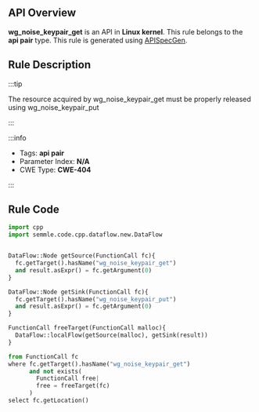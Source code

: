 ---
---


## API Overview
**wg_noise_keypair_get** is an API in **Linux kernel**. This rule belongs to the **api pair** type. This rule is generated using [APISpecGen](../../tools/APISpecGen).
## Rule Description

:::tip

The resource acquired by wg_noise_keypair_get must be properly released using wg_noise_keypair_put

:::

:::info

- Tags: **api pair**
- Parameter Index: **N/A**
- CWE Type: **CWE-404**

:::

## Rule Code
```python
import cpp
import semmle.code.cpp.dataflow.new.DataFlow


DataFlow::Node getSource(FunctionCall fc){
  fc.getTarget().hasName("wg_noise_keypair_get")
  and result.asExpr() = fc.getArgument(0)
}

DataFlow::Node getSink(FunctionCall fc){
  fc.getTarget().hasName("wg_noise_keypair_put")
  and result.asExpr() = fc.getArgument(0)
}

FunctionCall freeTarget(FunctionCall malloc){
  DataFlow::localFlow(getSource(malloc), getSink(result))
}

from FunctionCall fc
where fc.getTarget().hasName("wg_noise_keypair_get")
      and not exists(
        FunctionCall free| 
        free = freeTarget(fc)
      )
select fc.getLocation()

    
```